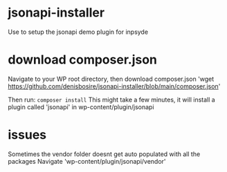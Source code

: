 # jsonapi-installer
Use to setup the jsonapi demo plugin for inpsyde
# download composer.json
Navigate to your WP root directory, then download composer.json
'wget https://github.com/denisbosire/jsonapi-installer/blob/main/composer.json'

Then run:
`composer install`
This might take a few minutes, it will install a plugin called 'jsonapi' in wp-content/plugin/jsonapi

# issues
Sometimes the vendor folder doesnt get auto populated with all the packages
Navigate 'wp-content/plugin/jsonapi/vendor'
